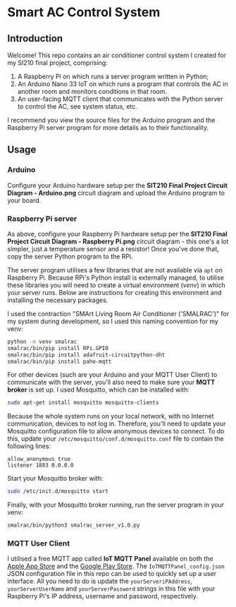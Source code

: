 # Smart AC Control System
## Introduction
Welcome! This repo contains an air conditioner control system I created for my SI210 final project, comprising:
1. A Raspberry Pi on which runs a server program written in Python;
2. An Arduino Nano 33 IoT on which runs a program that controls the AC in another room and monitors conditions in that room. 
3. An user-facing MQTT client that communicates with the Python server to control the AC, see system status, etc.

I recommend you view the source files for the Arduino program and the Raspberry Pi server program for more details as to their functionality.

## Usage
### Arduino
Configure your Arduino hardware setup per the **SIT210 Final Project Circuit Diagram - Arduino.png** circuit diagram and upload the Arduino program to your board.

### Raspberry Pi server
As above, configure your Raspberry Pi hardware setup per the **SIT210 Final Project Circuit Diagram - Raspberry Pi.png** circuit diagram - this one's a lot simpler, just a temperature sensor and a resistor! Once you've done that, copy the server Python program to the RPi.

The server program utilises a few libraries that are not available via `apt` on Raspberry Pi. Because RPi's Python install is externally managed, to utilise these libraries you will need to create a virtual environment (*venv*) in which your server runs. Below are instructions for creating this environment and installing the necessary packages.

I used the contraction "SMArt Living Room Air Conditioner ('SMALRAC')" for my system during development, so I used this naming convention for my venv:
```bash
python -m venv smalrac
smalrac/bin/pip install RPi.GPIO
smalrac/bin/pip install adafruit-circuitpython-dht
smalrac/bin/pip install paho-mqtt
```

For other devices (such are your Arduino and your MQTT User Client) to communicate with the server, you'll also need to make sure your **MQTT broker** is set up. I used Mosquitto, which can be installed with:
```bash
sudo apt-get install mosquitto mosquitto-clients
```

Because the whole system runs on your local network, with no Internet communication, devices to not log in. Therefore, you'll need to update your Mosquitto configuration file to allow anonymous devices to connect. To do this, update your `/etc/mosquitto/conf.d/mosquitto.conf` file to contain the following lines:
```
allow_anonymous true
listener 1883 0.0.0.0
```

Start your Mosquitto broker with:
```bash
sudo /etc/init.d/mosquitto start
```

Finally, with your Mosquitto broker running, run the server program in your venv:
```bash
smalrac/bin/python3 smalrac_server_v1.0.py
```

### MQTT User Client
I utilised a free MQTT app called **IoT MQTT Panel** available on both the [Apple App Store](https://apps.apple.com/pl/app/iot-mqtt-panel/id6466780124) and the [Google Play Store](https://play.google.com/store/apps/details?id=snr.lab.iotmqttpanel.prod&hl=en_AU&pli=1). The `IoTMQTTPanel_config.json` JSON configuration file in this repo can be used to quickly set up a user interface. All you need to do is update the `yourServeriPAddress`, `yourServerUserName` and `yourServerPassword` strings in this file with your Raspberry Pi's IP address, username and password, respectively.